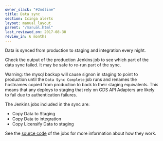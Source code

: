 ```yaml
---
owner_slack: "#2ndline"
title: Data sync
section: Icinga alerts
layout: manual_layout
parent: "/manual.html"
last_reviewed_on: 2017-08-30
review_in: 6 months
---
```


Data is synced from production to staging and integration every night.

Check the output of the production Jenkins job to see which part of
the data sync failed. It may be safe to re-run part of the sync.

Warning: the mysql backup will cause signon in staging to point to production until the `Data Sync Complete` job runs and renames the hostnames copied from production to back to their staging equivalents.  This means that any deploys to staging that rely on GDS API Adapters are likely to fail due to authentication failures.

The Jenkins jobs included in the sync are:

* Copy Data to Staging
* Copy Data to integration
* Copy Licensify Data to staging

See the [source code](https://github.com/alphagov/env-sync-and-backup/tree/master/jobs) of the jobs for more information about how they work.
